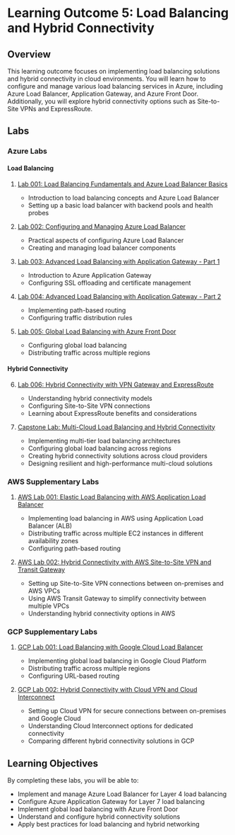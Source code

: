 # Learning Outcome 5: Load Balancing and Hybrid Connectivity

## Overview

This learning outcome focuses on implementing load balancing solutions and hybrid connectivity in cloud environments. You will learn how to configure and manage various load balancing services in Azure, including Azure Load Balancer, Application Gateway, and Azure Front Door. Additionally, you will explore hybrid connectivity options such as Site-to-Site VPNs and ExpressRoute.

## Labs

### Azure Labs

#### Load Balancing

1. [Lab 001: Load Balancing Fundamentals and Azure Load Balancer Basics](labs/lab-001/README.md)
   - Introduction to load balancing concepts and Azure Load Balancer
   - Setting up a basic load balancer with backend pools and health probes

2. [Lab 002: Configuring and Managing Azure Load Balancer](labs/lab-002/README.md)
   - Practical aspects of configuring Azure Load Balancer
   - Creating and managing load balancer components

3. [Lab 003: Advanced Load Balancing with Application Gateway - Part 1](labs/lab-003/README.md)
   - Introduction to Azure Application Gateway
   - Configuring SSL offloading and certificate management

4. [Lab 004: Advanced Load Balancing with Application Gateway - Part 2](labs/lab-004/README.md)
   - Implementing path-based routing
   - Configuring traffic distribution rules

5. [Lab 005: Global Load Balancing with Azure Front Door](labs/lab-005/README.md)
   - Configuring global load balancing
   - Distributing traffic across multiple regions

#### Hybrid Connectivity

6. [Lab 006: Hybrid Connectivity with VPN Gateway and ExpressRoute](labs/lab-006/README.md)
   - Understanding hybrid connectivity models
   - Configuring Site-to-Site VPN connections
   - Learning about ExpressRoute benefits and considerations

7. [Capstone Lab: Multi-Cloud Load Balancing and Hybrid Connectivity](labs/lab-capstone/README.md)
   - Implementing multi-tier load balancing architectures
   - Configuring global load balancing across regions
   - Creating hybrid connectivity solutions across cloud providers
   - Designing resilient and high-performance multi-cloud solutions

### AWS Supplementary Labs

1. [AWS Lab 001: Elastic Load Balancing with AWS Application Load Balancer](labs/sup-aws/lab-001/README.md)
   - Implementing load balancing in AWS using Application Load Balancer (ALB)
   - Distributing traffic across multiple EC2 instances in different availability zones
   - Configuring path-based routing

2. [AWS Lab 002: Hybrid Connectivity with AWS Site-to-Site VPN and Transit Gateway](labs/sup-aws/lab-002/README.md)
   - Setting up Site-to-Site VPN connections between on-premises and AWS VPCs
   - Using AWS Transit Gateway to simplify connectivity between multiple VPCs
   - Understanding hybrid connectivity options in AWS

### GCP Supplementary Labs

1. [GCP Lab 001: Load Balancing with Google Cloud Load Balancer](labs/sup-gcp/lab-001/README.md)
   - Implementing global load balancing in Google Cloud Platform
   - Distributing traffic across multiple regions
   - Configuring URL-based routing

2. [GCP Lab 002: Hybrid Connectivity with Cloud VPN and Cloud Interconnect](labs/sup-gcp/lab-002/README.md)
   - Setting up Cloud VPN for secure connections between on-premises and Google Cloud
   - Understanding Cloud Interconnect options for dedicated connectivity
   - Comparing different hybrid connectivity solutions in GCP

## Learning Objectives

By completing these labs, you will be able to:

- Implement and manage Azure Load Balancer for Layer 4 load balancing
- Configure Azure Application Gateway for Layer 7 load balancing
- Implement global load balancing with Azure Front Door
- Understand and configure hybrid connectivity solutions
- Apply best practices for load balancing and hybrid networking
